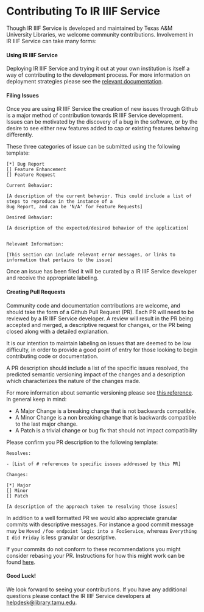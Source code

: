 # Contributing To IR IIIF Service

Though IR IIIF Service is developed and maintained by Texas A&M University Libraries, we welcome community contributions. Involvement in IR IIIF Service can take many forms:

#### Using IR IIIF Service

Deploying IR IIIF Service and trying it out at your own institution is itself a way of contributing to the development process. For more information on deployment strategies please see the [relevant documentation](https://github.com/TAMULib/IRIIIFService/blob/master/README.md).

#### Filing Issues

Once you are using IR IIIF Service the creation of new issues through Github is a major method of contribution towards IR IIIF Service development. Issues can be motivated by the discovery of a bug in the software, or by the desire to see either new features added to cap or existing features behaving differently.

These three categories of issue can be submitted using the following template:

    [*] Bug Report
    [] Feature Enhancement
    [] Feature Request

    Current Behavior:

    [A description of the current behavior. This could include a list of steps to reproduce in the instance of a 
    Bug Report, and can be 'N/A' for Feature Requests]

    Desired Behavior:

    [A description of the expected/desired behavior of the application]


    Relevant Information:

    [This section can include relevant error messages, or links to information that pertains to the issue]

Once an issue has been filed it will be curated by a IR IIIF Service developer and receive the appropriate labeling.

#### Creating Pull Requests

Community code and documentation contributions are welcome, and should take the form of a Github Pull Request (PR). Each PR will need to be reviewed by a IR IIIF Service developer. A review will result in the PR being accepted and merged, a descriptive request for changes, or the PR being closed along with a detailed explanation.

It is our intention to maintain labeling on issues that are deemed to be low difficulty, in order to provide a good point of entry for those looking to begin contributing code or documentation.

A PR description should include a list of the specific issues resolved, the predicted semantic versioning impact of the changes and a description which characterizes the nature of the changes made.

For more information about semantic versioning please see [this reference](https://semver.org/). In general keep in mind:

-   A Major Change is a breaking change that is not backwards compatible.
-   A Minor Change is a non breaking change that is backwards compatible to the last major change.
-   A Patch is a trivial change or bug fix that should not impact compatibility

Please confirm you PR description to the following template:

    Resolves:

    - [List of # references to specific issues addressed by this PR]

    Changes:

    [*] Major
    [] Minor
    [] Patch

    [A description of the approach taken to resolving those issues]

In addition to a well formatted PR we would also appreciate granular commits with descriptive messages. For instance a good commit message may be `Moved /foo endpoint logic into a FooService`, whereas `Everything I did Friday` is less granular or descriptive.

If your commits do not conform to these recommendations you might consider rebasing your PR. Instructions for how this might work can be found [here](https://help.github.com/articles/about-git-rebase/).

#### Good Luck!

We look forward to seeing your contributions. If you have any additional questions please contact the IR IIIF Service developers at [helpdesk@library.tamu.edu](<>).
